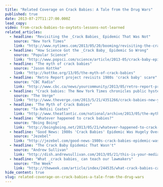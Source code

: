 ```yaml
---
title: "Related Coverage on Crack Babies: A Tale from the Drug Wars"
published: true
date: 2013-07-27T11:27:00.000Z
lead_copy:
video: from-crack-babies-to-oxytots-lessons-not-learned
related_articles:
  - headline: "Revisiting the _Crack Babies_ Epidemic That Was Not"
    source: "New York Times"
    link: "http://www.nytimes.com/2013/05/20/booming/revisiting-the-crack-babies-epidemic-that-was-not.html?ref=booming&_r=0"
  - headline: "How Science Got the _Crack Baby_ Epidemic So Wrong"
    source: "Popular Science"
    link: "http://www.popsci.com/science/article/2013-05/crack-baby-epidemic-never-happened"
  - headline: "The myth of crack babies"
    source: "Jason Kottke"
    link: "http://kottke.org/13/05/the-myth-of-crack-babies"
  - headline: "Retro Report project revisits 1980s 'crack baby' scare"
    source: "CBC Radio"
    link: "http://www.cbc.ca/news/yourcommunity/2013/05/retro-report-project-revisits-1980s-crack-baby-scare.html?cmp=fbtl"
  - headline: "Crack babies: The New York Times chronicles public hysteria over a 1980s 'crisis'"
    source: "The Verge"
    link: "http://www.theverge.com/2013/5/21/4351266/crack-babies-new-york-times-chronicles-public-media-hysteria-1980s-crisis"
  - headline: "The Myth of Crack Babies"
    source: "Ta-Nehisi Coates"
    link: "http://www.theatlantic.com/national/archive/2013/05/the-myth-of-the-crack-baby/276070/"
  - headline: "Whatever happened to crack babies?"
    source: "Boing Boing"
    link: "http://boingboing.net/2013/05/21/whatever-happened-to-crack-bab.html?utm_source=dlvr.it&utm_medium=twitter"
  - headline: "Good News: 1980s 'Crack Babies' Epidemic Was Hugely Overblown"
    source: "Jezebel"
    link: "http://jezebel.com/good-news-1980s-crack-babies-epidemic-was-hugely-ove-509088186"
  - headline: "The Crack Baby Epidemic That Wasn't"
    source: "Andrew Sullivan"
    link: "http://dish.andrewsullivan.com/2013/05/21/this-is-your-media-on-drugs/"
  - headline: "What _crack babies_ can teach our lawmakers​"
    source: "The Week"
    link: "http://theweek.com/article/index/244535/what-crack-babies-can-teach-our-lawmakers"
hide_content: true
slug: related-coverage-on-crack-babies-a-tale-from-the-drug-wars
---
```

